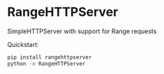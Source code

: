 # RangeHTTPServer
SimpleHTTPServer with support for Range requests

Quickstart:

```bash
pip install rangehttpserver
python -m RangeHTTPServer
```

